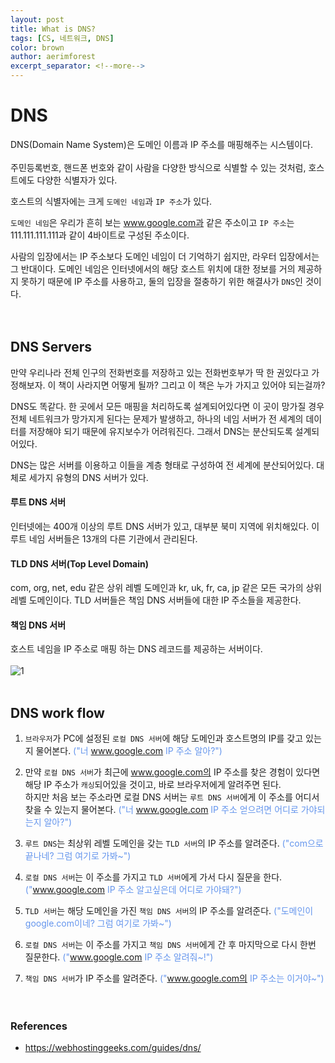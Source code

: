```yaml
---
layout: post
title: What is DNS?
tags: [CS, 네트워크, DNS]
color: brown
author: aerimforest
excerpt_separator: <!--more-->
---
```


# DNS
DNS(Domain Name System)은 도메인 이름과 IP 주소를 매핑해주는 시스템이다.  
<br>
주민등록번호, 핸드폰 번호와 같이 사람을 다양한 방식으로 식별할 수 있는 것처럼, 호스트에도 다양한 식별자가 있다.  
<!--more-->
호스트의 식별자에는 크게 `도메인 네임`과 `IP 주소`가 있다.  

`도메인 네임`은 우리가 흔히 보는 www.google.com과 같은 주소이고 `IP 주소`는 111.111.111.111과 같이 4바이트로 구성된 주소이다.  

사람의 입장에서는 IP 주소보다 도메인 네임이 더 기억하기 쉽지만, 라우터 입장에서는 그 반대이다. 도메인 네임은 인터넷에서의 해당 호스트 위치에 대한 정보를 거의 제공하지 못하기 때문에 IP 주소를 사용하고, 둘의 입장을 절충하기 위한 해결사가 `DNS`인 것이다.  
<br><br>
## DNS Servers
만약 우리나라 전체 인구의 전화번호를 저장하고 있는 전화번호부가 딱 한 권있다고 가정해보자. 이 책이 사라지면 어떻게 될까? 그리고 이 책은 누가 가지고 있어야 되는걸까?  

DNS도 똑같다. 한 곳에서 모든 매핑을 처리하도록 설계되어있다면 이 곳이 망가질 경우 전체 네트워크가 망가지게 된다는 문제가 발생하고, 하나의 네임 서버가 전 세계의 데이터를 저장해야 되기 때문에 유지보수가 어려워진다. 그래서 DNS는 분산되도록 설계되어있다.  

DNS는 많은 서버를 이용하고 이들을 계층 형태로 구성하여 전 세계에 분산되어있다. 대체로 세가지 유형의 DNS 서버가 있다.

#### 루트 DNS 서버
인터넷에는 400개 이상의 루트 DNS 서버가 있고, 대부분 북미 지역에 위치해있다. 이 루트 네임 서버들은 13개의 다른 기관에서 관리된다.

#### TLD DNS 서버(Top Level Domain)
com, org, net, edu 같은 상위 레벨 도메인과 kr, uk, fr, ca, jp 같은 모든 국가의 상위 레벨 도메인이다. TLD 서버들은 책임 DNS 서버들에 대한 IP 주소들을 제공한다.

#### 책임 DNS 서버
호스트 네임을 IP 주소로 매핑 하는 DNS 레코드를 제공하는 서버이다.  
<br>
![1](https://user-images.githubusercontent.com/52696359/197033044-063e87a4-78e1-445d-ac67-e7f7b9325b09.png)  
<br>
## DNS work flow
1. `브라우저`가 PC에 설정된 `로컬 DNS 서버`에 해당 도메인과 호스트명의 IP를 갖고 있는지 물어본다. <font color='#6495ED'>("너 www.google.com IP 주소 알아?")</font>

2. 만약 `로컬 DNS 서버`가 최근에 www.google.com의 IP 주소를 찾은 경험이 있다면 해당 IP 주소가 `캐싱`되어있을 것이고, 바로 브라우저에게 알려주면 된다.  
하지만 처음 보는 주소라면 로컬 DNS 서버는 `루트 DNS 서버`에게 이 주소를 어디서 찾을 수 있는지 물어본다. <font color='#6495ED'>("너 www.google.com IP 주소 얻으려면 어디로 가야되는지 알아?")</font>  

3. `루트 DNS`는 최상위 레벨 도메인을 갖는 `TLD 서버`의 IP 주소를 알려준다. <font color='#6495ED'>("com으로 끝나네? 그럼 여기로 가봐~")</font>

4. `로컬 DNS 서버`는 이 주소를 가지고 `TLD 서버`에게 가서 다시 질문을 한다. <font color='#6495ED'>("www.google.com IP 주소 알고싶은데 어디로 가야돼?")</font> 

5. `TLD 서버`는 해당 도메인을 가진 `책임 DNS 서버`의 IP 주소를 알려준다.  <font color='#6495ED'>("도메인이 google.com이네? 그럼 여기로 가봐~") </font>

6. `로컬 DNS 서버`는 이 주소를 가지고 `책임 DNS 서버`에게 간 후 마지막으로 다시 한번 질문한다. <font color='#6495ED'>("www.google.com IP 주소 알려줘~!")</font>

7. `책임 DNS 서버`가 IP 주소를 알려준다. <font color='#6495ED'>("www.google.com의 IP 주소는 이거야~")</font>  
<br><br>

### References
* <https://webhostinggeeks.com/guides/dns/>  
<br><br>